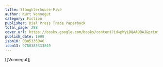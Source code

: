 ```yaml
---
title: Slaughterhouse-Five
author: Kurt Vonnegut
category: Fiction
publisher: Dial Press Trade Paperback
total_page: 288
cover_url: https://books.google.com/books/content?id=pWyLDQAAQBAJ&printsec=frontcover&img=1&zoom=1&edge=curl&source=gbs_api
publish_date: 1999
isbn10: 0385333846
isbn13: 9780385333849
---
```


[[Vonnegut]]
